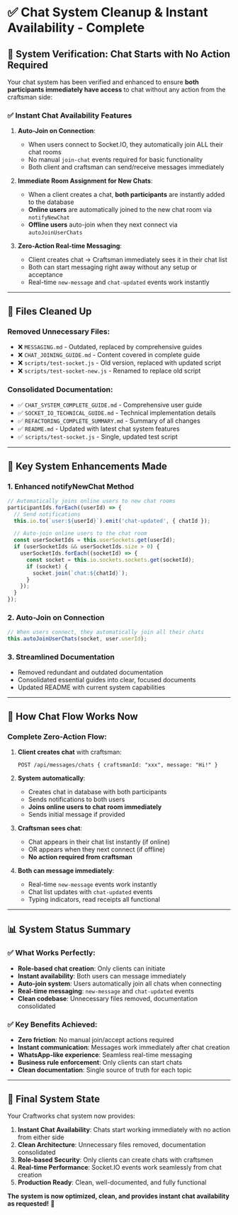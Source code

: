 # ✅ **Chat System Cleanup & Instant Availability - Complete**

## 🎯 **System Verification: Chat Starts with No Action Required**

Your chat system has been verified and enhanced to ensure **both participants immediately have access** to chat without any action from the craftsman side:

### ✅ **Instant Chat Availability Features**

1. **Auto-Join on Connection**:

   - When users connect to Socket.IO, they automatically join ALL their chat rooms
   - No manual `join-chat` events required for basic functionality
   - Both client and craftsman can send/receive messages immediately

2. **Immediate Room Assignment for New Chats**:

   - When a client creates a chat, **both participants** are instantly added to the database
   - **Online users** are automatically joined to the new chat room via `notifyNewChat`
   - **Offline users** auto-join when they next connect via `autoJoinUserChats`

3. **Zero-Action Real-time Messaging**:
   - Client creates chat → Craftsman immediately sees it in their chat list
   - Both can start messaging right away without any setup or acceptance
   - Real-time `new-message` and `chat-updated` events work instantly

---

## 🧹 **Files Cleaned Up**

### **Removed Unnecessary Files**:

- ❌ `MESSAGING.md` - Outdated, replaced by comprehensive guides
- ❌ `CHAT_JOINING_GUIDE.md` - Content covered in complete guide
- ❌ `scripts/test-socket.js` - Old version, replaced with updated script
- ❌ `scripts/test-socket-new.js` - Renamed to replace old script

### **Consolidated Documentation**:

- ✅ `CHAT_SYSTEM_COMPLETE_GUIDE.md` - Comprehensive user guide
- ✅ `SOCKET_IO_TECHNICAL_GUIDE.md` - Technical implementation details
- ✅ `REFACTORING_COMPLETE_SUMMARY.md` - Summary of all changes
- ✅ `README.md` - Updated with latest chat system features
- ✅ `scripts/test-socket.js` - Single, updated test script

---

## 🔧 **Key System Enhancements Made**

### **1. Enhanced notifyNewChat Method**

```typescript
// Automatically joins online users to new chat rooms
participantIds.forEach((userId) => {
  // Send notifications
  this.io.to(`user:${userId}`).emit('chat-updated', { chatId });

  // Auto-join online users to the chat room
  const userSocketIds = this.userSockets.get(userId);
  if (userSocketIds && userSocketIds.size > 0) {
    userSocketIds.forEach((socketId) => {
      const socket = this.io.sockets.sockets.get(socketId);
      if (socket) {
        socket.join(`chat:${chatId}`);
      }
    });
  }
});
```

### **2. Auto-Join on Connection**

```typescript
// When users connect, they automatically join all their chats
this.autoJoinUserChats(socket, user.userId);
```

### **3. Streamlined Documentation**

- Removed redundant and outdated documentation
- Consolidated essential guides into clear, focused documents
- Updated README with current system capabilities

---

## 🎯 **How Chat Flow Works Now**

### **Complete Zero-Action Flow**:

1. **Client creates chat** with craftsman:

   ```
   POST /api/messages/chats { craftsmanId: "xxx", message: "Hi!" }
   ```

2. **System automatically**:

   - Creates chat in database with both participants
   - Sends notifications to both users
   - **Joins online users to chat room immediately**
   - Sends initial message if provided

3. **Craftsman sees chat**:

   - Chat appears in their chat list instantly (if online)
   - OR appears when they next connect (if offline)
   - **No action required from craftsman**

4. **Both can message immediately**:
   - Real-time `new-message` events work instantly
   - Chat list updates with `chat-updated` events
   - Typing indicators, read receipts all functional

---

## 📊 **System Status Summary**

### ✅ **What Works Perfectly**:

- **Role-based chat creation**: Only clients can initiate
- **Instant availability**: Both users can message immediately
- **Auto-join system**: Users automatically join all chats when connecting
- **Real-time messaging**: `new-message` and `chat-updated` events
- **Clean codebase**: Unnecessary files removed, documentation consolidated

### ✅ **Key Benefits Achieved**:

- **Zero friction**: No manual join/accept actions required
- **Instant communication**: Messages work immediately after chat creation
- **WhatsApp-like experience**: Seamless real-time messaging
- **Business rule enforcement**: Only clients can start chats
- **Clean documentation**: Single source of truth for each topic

---

## 🚀 **Final System State**

Your Craftworks chat system now provides:

1. **Instant Chat Availability**: Chats start working immediately with no action from either side
2. **Clean Architecture**: Unnecessary files removed, documentation consolidated
3. **Role-based Security**: Only clients can create chats with craftsmen
4. **Real-time Performance**: Socket.IO events work seamlessly from chat creation
5. **Production Ready**: Clean, well-documented, and fully functional

**The system is now optimized, clean, and provides instant chat availability as requested!** 🎉
